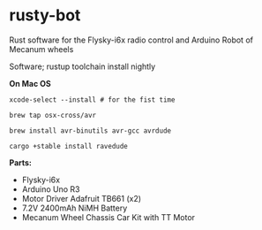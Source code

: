 # rusty-bot
Rust software for the Flysky-i6x radio control and Arduino Robot of Mecanum wheels

Software;
rustup toolchain install nightly

**On Mac OS**
```
xcode-select --install # for the fist time

brew tap osx-cross/avr

brew install avr-binutils avr-gcc avrdude

cargo +stable install ravedude
```

**Parts:**

- Flysky-i6x
- Arduino Uno R3
- Motor Driver Adafruit TB661 (x2)
- 7.2V 2400mAh NiMH Battery 
- Mecanum Wheel Chassis Car Kit with TT Motor
